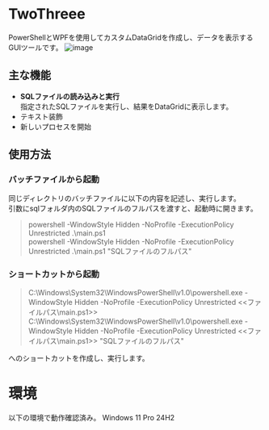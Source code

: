 # TwoThreee
PowerShellとWPFを使用してカスタムDataGridを作成し、データを表示するGUIツールです。
![image](https://github.com/user-attachments/assets/7ae89850-83ae-4e9b-b518-410f8b09cfe3)


## 主な機能
- **SQLファイルの読み込みと実行**  
  指定されたSQLファイルを実行し、結果をDataGridに表示します。
- テキスト装飾
- 新しいプロセスを開始
  
## 使用方法
### バッチファイルから起動
同じディレクトリのバッチファイルに以下の内容を記述し、実行します。  
引数にsqlフォルダ内のSQLファイルのフルパスを渡すと、起動時に開きます。
> powershell -WindowStyle Hidden -NoProfile -ExecutionPolicy Unrestricted .\main.ps1  
powershell -WindowStyle Hidden -NoProfile -ExecutionPolicy Unrestricted .\main.ps1 "SQLファイルのフルパス"

### ショートカットから起動
> C:\Windows\System32\WindowsPowerShell\v1.0\powershell.exe -WindowStyle Hidden -NoProfile -ExecutionPolicy Unrestricted <<ファイルパス\main.ps1>>  
C:\Windows\System32\WindowsPowerShell\v1.0\powershell.exe -WindowStyle Hidden -NoProfile -ExecutionPolicy Unrestricted <<ファイルパス\main.ps1>> "SQLファイルのフルパス"

へのショートカットを作成し、実行します。

# 環境
以下の環境で動作確認済み。
Windows 11 Pro 24H2

